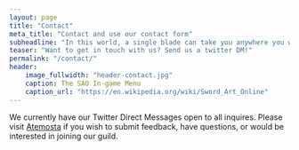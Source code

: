 ```yaml
---
layout: page
title: "Contact"
meta_title: "Contact and use our contact form"
subheadline: "In this world, a single blade can take you anywhere you want to go"
teaser: "Want to get in touch with us? Send us a twitter DM!"
permalink: "/contact/"
header:
    image_fullwidth: "header-contact.jpg"
    caption: The SAO In-game Menu
    caption_url: "https://en.wikipedia.org/wiki/Sword_Art_Online"
---
```

We currently have our Twitter Direct Messages open to all inquires. Please visit [Atemosta][1] if you wish to submit feedback, have questions, or would be interested in joining our guild.

[1]: http://www.twitter.com/Atemosta
